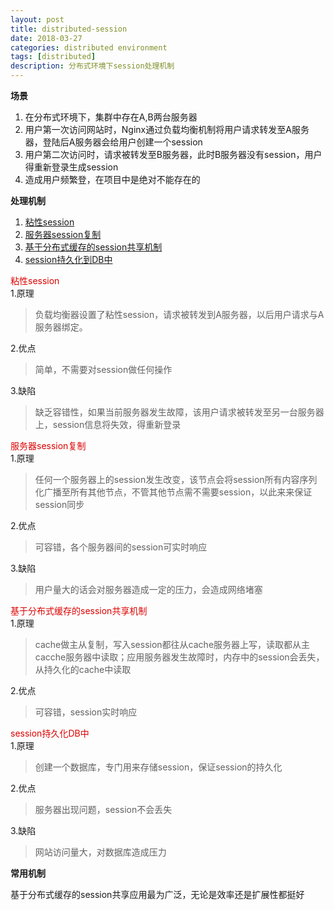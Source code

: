 ```yaml
---
layout: post
title: distributed-session
date: 2018-03-27
categories: distributed environment
tags: [distributed]
description: 分布式环境下session处理机制
---
```


**场景**
1. 在分布式环境下，集群中存在A,B两台服务器
2. 用户第一次访问网站时，Nginx通过负载均衡机制将用户请求转发至A服务器，登陆后A服务器会给用户创建一个session
3. 用户第二次访问时，请求被转发至B服务器，此时B服务器没有session，用户得重新登录生成session
4. 造成用户频繁登，在项目中是绝对不能存在的

**处理机制**
1. [粘性session](#m1)
2. [服务器session复制](#m2)
3. [基于分布式缓存的session共享机制](#m3)
4. [session持久化到DB中](#m4)

<span id="m1"><font color="#dd0000">粘性session</font><br /></span>
1.原理<br/> 
> 负载均衡器设置了粘性session，请求被转发到A服务器，以后用户请求与A服务器绑定。

2.优点<br/> 
> 简单，不需要对session做任何操作
 
3.缺陷<br/> 
> 缺乏容错性，如果当前服务器发生故障，该用户请求被转发至另一台服务器上，session信息将失效，得重新登录
 

<span id="m2"><font color="#dd0000">服务器session复制</font><br /></span>
1.原理<br/>
> 任何一个服务器上的session发生改变，该节点会将session所有内容序列化广播至所有其他节点，不管其他节点需不需要session，以此来来保证session同步

2.优点<br/>
> 可容错，各个服务器间的session可实时响应

3.缺陷<br/>
> 用户量大的话会对服务器造成一定的压力，会造成网络堵塞


<span id="m3"><font color="#dd0000">基于分布式缓存的session共享机制</font><br /></span>
1.原理<br/>
> cache做主从复制，写入session都往从cache服务器上写，读取都从主cacche服务器中读取；应用服务器发生故障时，内存中的session会丢失，从持久化的cache中读取

2.优点<br/>
> 可容错，session实时响应


<span id="m4"><font color="#dd0000">session持久化DB中</font><br /></span>
1.原理<br/>
> 创建一个数据库，专门用来存储session，保证session的持久化

2.优点<br/>
> 服务器出现问题，session不会丢失

3.缺陷<br/>
> 网站访问量大，对数据库造成压力

**常用机制**

基于分布式缓存的session共享应用最为广泛，无论是效率还是扩展性都挺好

